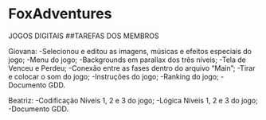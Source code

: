 # FoxAdventures
JOGOS DIGITAIS
##TAREFAS DOS MEMBROS

Giovana:
-Selecionou e editou as imagens, músicas e efeitos especiais do jogo;
-Menu do jogo;
-Backgrounds em parallax dos três níveis;
-Tela de Venceu e Perdeu;
-Conexão entre as fases dentro do arquivo “Main”;
-Tirar e colocar o som do jogo;
-Instruções do jogo;
-Ranking do jogo;
-Documento GDD.

Beatriz:
-Codificação Níveis 1, 2 e 3 do jogo;
-Lógica Níveis 1, 2 e 3 do jogo;
-Documento GDD.

